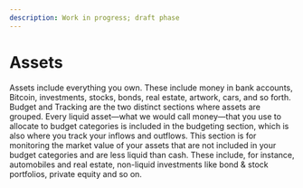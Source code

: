 ```yaml
---
description: Work in progress; draft phase
---
```


# Assets

Assets include everything you own. These include money in bank accounts, Bitcoin, investments, stocks, bonds, real estate, artwork, cars, and so forth. Budget and Tracking are the two distinct sections where assets are grouped. Every liquid asset—what we would call money—that you use to allocate to budget categories is included in the budgeting section, which is also where you track your inflows and outflows. This section is for monitoring the market value of your assets that are not included in your budget categories and are less liquid than cash. These include, for instance, automobiles and real estate, non-liquid investments like bond & stock portfolios, private equity and so on.

